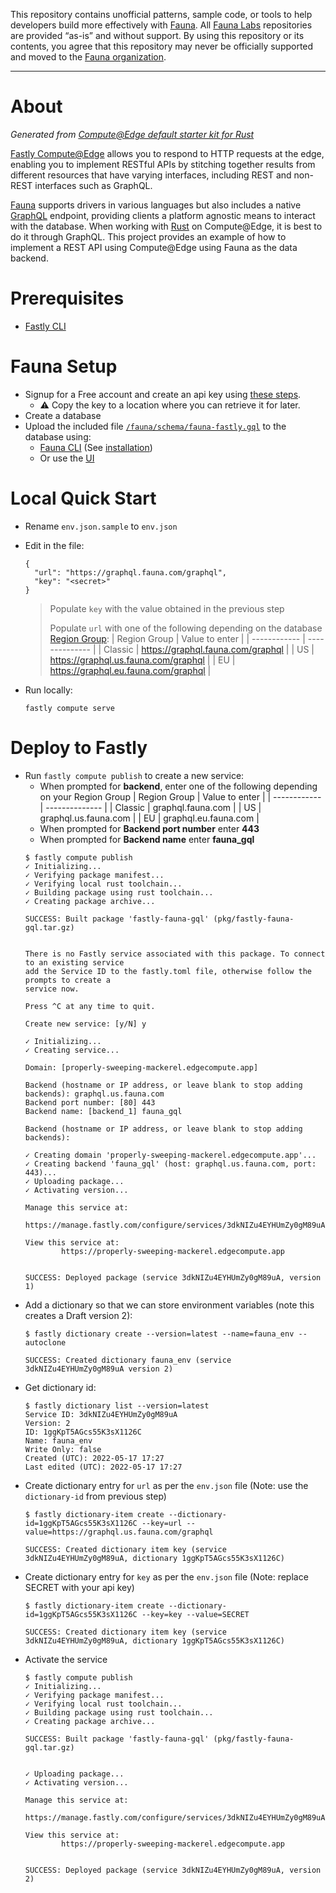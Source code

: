 This repository contains unofficial patterns, sample code, or tools to help developers build more effectively with [Fauna][fauna]. All [Fauna Labs][fauna-labs] repositories are provided “as-is” and without support. By using this repository or its contents, you agree that this repository may never be officially supported and moved to the [Fauna organization][fauna-organization].

[fauna]: https://www.fauna.com/
[fauna-labs]: https://github.com/fauna-labs
[fauna-organization]: https://github.com/fauna

---

# About
*Generated from [Compute@Edge default starter kit for Rust](https://github.com/fastly/compute-starter-kit-rust-default)*

[Fastly Compute@Edge](https://www.fastly.com/products/edge-compute) allows you to respond to HTTP requests at the edge, 
enabling you to implement RESTful APIs by stitching together results from different resources that have varying interfaces,
including REST and non-REST interfaces such as GraphQL. 

[Fauna](https://docs.fauna.com/fauna/current/#driver-support) supports drivers in various languages
but also includes a native [GraphQL](https://docs.fauna.com/fauna/current/api/graphql/) endpoint, 
providing clients a platform agnostic means to interact with the database. 
When working with [Rust](https://www.rust-lang.org/) on Compute@Edge, it is best to do it through GraphQL. This
project provides an example of how to implement a REST API using Compute@Edge using Fauna as the data backend.

# Prerequisites
* [Fastly CLI](https://developer.fastly.com/reference/cli/)

# Fauna Setup
* Signup for a Free account and create an api key using 
  [these steps](https://docs.fauna.com/fauna/current/learn/quick_start/client_quick_start).
  * ⚠️ Copy the key to a location where you can retrieve it for later.
* Create a database
* Upload the included file [`/fauna/schema/fauna-fastly.gql`](/fauna/schema/) to the database using:
  * [Fauna CLI](https://docs.fauna.com/fauna/current/build/integrations/shell/commands/upload-graphql-schema)
    (See [installation](https://docs.fauna.com/fauna/current/build/integrations/shell/#installation))
  * Or use the [UI](https://docs.fauna.com/fauna/current/learn/quick_start/gql_quick_start#import)

# Local Quick Start
* Rename `env.json.sample` to `env.json`
* Edit in the file:
  ```
  {
    "url": "https://graphql.fauna.com/graphql",
    "key": "<secret>"
  }
  ```
  > Populate `key` with the value obtained in the previous step
  > 
  > Populate `url` with one of the following depending on the 
  > database [Region Group](https://docs.fauna.com/fauna/current/learn/understanding/region_groups):
  >  | Region Group | Value to enter |
  >  | ------------ | -------------- |
  >  | Classic      | https://graphql.fauna.com/graphql |
  >  | US           | https://graphql.us.fauna.com/graphql |
  >  | EU           | https://graphql.eu.fauna.com/graphql |

* Run locally:
  ```
  fastly compute serve
  ```

# Deploy to Fastly

* Run `fastly compute publish` to create a new service:
  * When prompted for __backend__, enter one of the following depending on your Region Group
    | Region Group | Value to enter |
    | ------------ | -------------- |
    | Classic      | graphql.fauna.com |
    | US           | graphql.us.fauna.com |
    | EU           | graphql.eu.fauna.com |
  * When prompted for __Backend port number__ enter __443__
  * When prompted for __Backend name__ enter __fauna_gql__
  ```shell
  $ fastly compute publish                                  
  ✓ Initializing...
  ✓ Verifying package manifest...
  ✓ Verifying local rust toolchain...
  ✓ Building package using rust toolchain...
  ✓ Creating package archive...

  SUCCESS: Built package 'fastly-fauna-gql' (pkg/fastly-fauna-gql.tar.gz)


  There is no Fastly service associated with this package. To connect to an existing service
  add the Service ID to the fastly.toml file, otherwise follow the prompts to create a
  service now.

  Press ^C at any time to quit.

  Create new service: [y/N] y

  ✓ Initializing...
  ✓ Creating service...

  Domain: [properly-sweeping-mackerel.edgecompute.app] 

  Backend (hostname or IP address, or leave blank to stop adding backends): graphql.us.fauna.com
  Backend port number: [80] 443
  Backend name: [backend_1] fauna_gql

  Backend (hostname or IP address, or leave blank to stop adding backends): 

  ✓ Creating domain 'properly-sweeping-mackerel.edgecompute.app'...
  ✓ Creating backend 'fauna_gql' (host: graphql.us.fauna.com, port: 443)...
  ✓ Uploading package...
  ✓ Activating version...

  Manage this service at:
          https://manage.fastly.com/configure/services/3dkNIZu4EYHUmZy0gM89uA

  View this service at:
          https://properly-sweeping-mackerel.edgecompute.app


  SUCCESS: Deployed package (service 3dkNIZu4EYHUmZy0gM89uA, version 1)
  ```
* Add a dictionary so that we can store environment variables (note this creates a Draft version 2):
  ```shell
  $ fastly dictionary create --version=latest --name=fauna_env --autoclone                        

  SUCCESS: Created dictionary fauna_env (service 3dkNIZu4EYHUmZy0gM89uA version 2)
  ```
* Get dictionary id:
  ```shell
  $ fastly dictionary list --version=latest
  Service ID: 3dkNIZu4EYHUmZy0gM89uA
  Version: 2
  ID: 1ggKpT5AGcs55K3sX1126C
  Name: fauna_env
  Write Only: false
  Created (UTC): 2022-05-17 17:27
  Last edited (UTC): 2022-05-17 17:27  
  ```
* Create dictionary entry for `url` as per the `env.json` file (Note: use the `dictionary-id` from previous step)
  ```shell
  $ fastly dictionary-item create --dictionary-id=1ggKpT5AGcs55K3sX1126C --key=url --value=https://graphql.us.fauna.com/graphql

  SUCCESS: Created dictionary item key (service 3dkNIZu4EYHUmZy0gM89uA, dictionary 1ggKpT5AGcs55K3sX1126C)
  ```
* Create dictionary entry for `key` as per the `env.json` file (Note: replace SECRET with your api key)
  ```shell
  $ fastly dictionary-item create --dictionary-id=1ggKpT5AGcs55K3sX1126C --key=key --value=SECRET

  SUCCESS: Created dictionary item key (service 3dkNIZu4EYHUmZy0gM89uA, dictionary 1ggKpT5AGcs55K3sX1126C)
  ```
* Activate the service
  ```shell
  $ fastly compute publish
  ✓ Initializing...
  ✓ Verifying package manifest...
  ✓ Verifying local rust toolchain...
  ✓ Building package using rust toolchain...
  ✓ Creating package archive...

  SUCCESS: Built package 'fastly-fauna-gql' (pkg/fastly-fauna-gql.tar.gz)


  ✓ Uploading package...
  ✓ Activating version...

  Manage this service at:
          https://manage.fastly.com/configure/services/3dkNIZu4EYHUmZy0gM89uA

  View this service at:
          https://properly-sweeping-mackerel.edgecompute.app


  SUCCESS: Deployed package (service 3dkNIZu4EYHUmZy0gM89uA, version 2)  
  ```